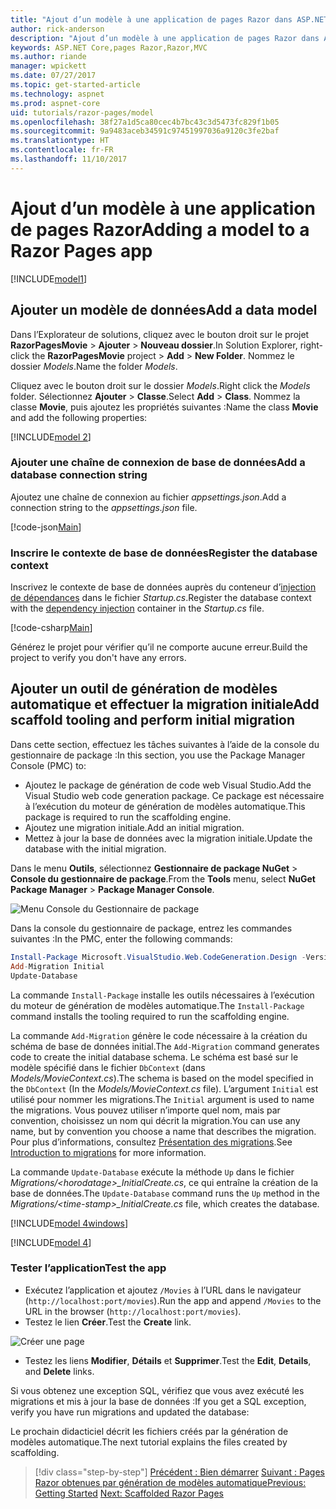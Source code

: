 ```yaml
---
title: "Ajout d’un modèle à une application de pages Razor dans ASP.NET Core"
author: rick-anderson
description: "Ajout d’un modèle à une application de pages Razor dans ASP.NET Core"
keywords: ASP.NET Core,pages Razor,Razor,MVC
ms.author: riande
manager: wpickett
ms.date: 07/27/2017
ms.topic: get-started-article
ms.technology: aspnet
ms.prod: aspnet-core
uid: tutorials/razor-pages/model
ms.openlocfilehash: 38f27a1d5ca80cec4b7bc43c3d5473fc829f1b05
ms.sourcegitcommit: 9a9483aceb34591c97451997036a9120c3fe2baf
ms.translationtype: HT
ms.contentlocale: fr-FR
ms.lasthandoff: 11/10/2017
---
```

# <a name="adding-a-model-to-a-razor-pages-app"></a><span data-ttu-id="712d0-104">Ajout d’un modèle à une application de pages Razor</span><span class="sxs-lookup"><span data-stu-id="712d0-104">Adding a model to a Razor Pages app</span></span>

[!INCLUDE[model1](../../includes/RP/model1.md)]

## <a name="add-a-data-model"></a><span data-ttu-id="712d0-105">Ajouter un modèle de données</span><span class="sxs-lookup"><span data-stu-id="712d0-105">Add a data model</span></span>

<span data-ttu-id="712d0-106">Dans l’Explorateur de solutions, cliquez avec le bouton droit sur le projet **RazorPagesMovie** > **Ajouter** > **Nouveau dossier**.</span><span class="sxs-lookup"><span data-stu-id="712d0-106">In Solution Explorer, right-click the **RazorPagesMovie** project > **Add** > **New Folder**.</span></span> <span data-ttu-id="712d0-107">Nommez le dossier *Models*.</span><span class="sxs-lookup"><span data-stu-id="712d0-107">Name the folder *Models*.</span></span>

<span data-ttu-id="712d0-108">Cliquez avec le bouton droit sur le dossier *Models*.</span><span class="sxs-lookup"><span data-stu-id="712d0-108">Right click the *Models* folder.</span></span> <span data-ttu-id="712d0-109">Sélectionnez **Ajouter** > **Classe**.</span><span class="sxs-lookup"><span data-stu-id="712d0-109">Select **Add** > **Class**.</span></span> <span data-ttu-id="712d0-110">Nommez la classe **Movie**, puis ajoutez les propriétés suivantes :</span><span class="sxs-lookup"><span data-stu-id="712d0-110">Name the class **Movie** and add the following properties:</span></span>

[!INCLUDE[model 2](../../includes/RP/model2.md)]

<a name="cs"></a>
### <a name="add-a-database-connection-string"></a><span data-ttu-id="712d0-111">Ajouter une chaîne de connexion de base de données</span><span class="sxs-lookup"><span data-stu-id="712d0-111">Add a database connection string</span></span>

<span data-ttu-id="712d0-112">Ajoutez une chaîne de connexion au fichier *appsettings.json*.</span><span class="sxs-lookup"><span data-stu-id="712d0-112">Add a connection string to the *appsettings.json* file.</span></span>

[!code-json[Main](../../tutorials/razor-pages/razor-pages-start/sample/RazorPagesMovie/appsettings.json?highlight=8-10)]

<a name="reg"></a>
###  <a name="register-the-database-context"></a><span data-ttu-id="712d0-113">Inscrire le contexte de base de données</span><span class="sxs-lookup"><span data-stu-id="712d0-113">Register the database context</span></span>

<span data-ttu-id="712d0-114">Inscrivez le contexte de base de données auprès du conteneur d’[injection de dépendances](xref:fundamentals/dependency-injection) dans le fichier *Startup.cs*.</span><span class="sxs-lookup"><span data-stu-id="712d0-114">Register the database context with the [dependency injection](xref:fundamentals/dependency-injection) container in the *Startup.cs* file.</span></span>

[!code-csharp[Main](../../tutorials/razor-pages/razor-pages-start/sample/RazorPagesMovie/Startup.cs?name=snippet_ConfigureServices&highlight=3-6)]

<span data-ttu-id="712d0-115">Générez le projet pour vérifier qu’il ne comporte aucune erreur.</span><span class="sxs-lookup"><span data-stu-id="712d0-115">Build the project to verify you don't have any errors.</span></span>

<a name="pmc"></a>
## <a name="add-scaffold-tooling-and-perform-initial-migration"></a><span data-ttu-id="712d0-116">Ajouter un outil de génération de modèles automatique et effectuer la migration initiale</span><span class="sxs-lookup"><span data-stu-id="712d0-116">Add scaffold tooling and perform initial migration</span></span>

<span data-ttu-id="712d0-117">Dans cette section, effectuez les tâches suivantes à l’aide de la console du gestionnaire de package :</span><span class="sxs-lookup"><span data-stu-id="712d0-117">In this section, you use the Package Manager Console (PMC) to:</span></span>

* <span data-ttu-id="712d0-118">Ajoutez le package de génération de code web Visual Studio.</span><span class="sxs-lookup"><span data-stu-id="712d0-118">Add the Visual Studio web code generation package.</span></span> <span data-ttu-id="712d0-119">Ce package est nécessaire à l’exécution du moteur de génération de modèles automatique.</span><span class="sxs-lookup"><span data-stu-id="712d0-119">This package is required to run the scaffolding engine.</span></span>
* <span data-ttu-id="712d0-120">Ajoutez une migration initiale.</span><span class="sxs-lookup"><span data-stu-id="712d0-120">Add an initial migration.</span></span>
* <span data-ttu-id="712d0-121">Mettez à jour la base de données avec la migration initiale.</span><span class="sxs-lookup"><span data-stu-id="712d0-121">Update the database with the initial migration.</span></span>

<span data-ttu-id="712d0-122">Dans le menu **Outils**, sélectionnez **Gestionnaire de package NuGet** > **Console du gestionnaire de package**.</span><span class="sxs-lookup"><span data-stu-id="712d0-122">From the **Tools** menu, select **NuGet Package Manager** > **Package Manager Console**.</span></span>

  ![Menu Console du Gestionnaire de package](../first-mvc-app/adding-model/_static/pmc.png)

<span data-ttu-id="712d0-124">Dans la console du gestionnaire de package, entrez les commandes suivantes :</span><span class="sxs-lookup"><span data-stu-id="712d0-124">In the PMC, enter the following commands:</span></span>

```powershell
Install-Package Microsoft.VisualStudio.Web.CodeGeneration.Design -Version 2.0.0
Add-Migration Initial
Update-Database
```

<span data-ttu-id="712d0-125">La commande `Install-Package` installe les outils nécessaires à l’exécution du moteur de génération de modèles automatique.</span><span class="sxs-lookup"><span data-stu-id="712d0-125">The `Install-Package` command installs the tooling required to run the scaffolding engine.</span></span>

<span data-ttu-id="712d0-126">La commande `Add-Migration` génère le code nécessaire à la création du schéma de base de données initial.</span><span class="sxs-lookup"><span data-stu-id="712d0-126">The `Add-Migration` command generates code to create the initial database schema.</span></span> <span data-ttu-id="712d0-127">Le schéma est basé sur le modèle spécifié dans le fichier `DbContext` (dans *Models/MovieContext.cs*).</span><span class="sxs-lookup"><span data-stu-id="712d0-127">The schema is based on the model specified in the `DbContext` (In the *Models/MovieContext.cs* file).</span></span> <span data-ttu-id="712d0-128">L’argument `Initial` est utilisé pour nommer les migrations.</span><span class="sxs-lookup"><span data-stu-id="712d0-128">The `Initial` argument is used to name the migrations.</span></span> <span data-ttu-id="712d0-129">Vous pouvez utiliser n’importe quel nom, mais par convention, choisissez un nom qui décrit la migration.</span><span class="sxs-lookup"><span data-stu-id="712d0-129">You can use any name, but by convention you choose a name that describes the migration.</span></span> <span data-ttu-id="712d0-130">Pour plus d’informations, consultez [Présentation des migrations](xref:data/ef-mvc/migrations#introduction-to-migrations).</span><span class="sxs-lookup"><span data-stu-id="712d0-130">See [Introduction to migrations](xref:data/ef-mvc/migrations#introduction-to-migrations) for more information.</span></span>

<span data-ttu-id="712d0-131">La commande `Update-Database` exécute la méthode `Up` dans le fichier *Migrations/\<horodatage>_InitialCreate.cs*, ce qui entraîne la création de la base de données.</span><span class="sxs-lookup"><span data-stu-id="712d0-131">The `Update-Database` command runs the `Up` method in the *Migrations/\<time-stamp>_InitialCreate.cs* file, which creates the database.</span></span>

[!INCLUDE[model 4windows](../../includes/RP/model4Win.md)]

[!INCLUDE[model 4](../../includes/RP/model4tbl.md)]

<a name="test"></a>
### <a name="test-the-app"></a><span data-ttu-id="712d0-132">Tester l’application</span><span class="sxs-lookup"><span data-stu-id="712d0-132">Test the app</span></span>

* <span data-ttu-id="712d0-133">Exécutez l’application et ajoutez `/Movies` à l’URL dans le navigateur (`http://localhost:port/movies`).</span><span class="sxs-lookup"><span data-stu-id="712d0-133">Run the app and append `/Movies` to the URL in the browser (`http://localhost:port/movies`).</span></span>
* <span data-ttu-id="712d0-134">Testez le lien **Créer**.</span><span class="sxs-lookup"><span data-stu-id="712d0-134">Test the **Create** link.</span></span>

 ![Créer une page](../../tutorials/razor-pages/model/_static/conan.png)

<a name="scaffold"></a>

* <span data-ttu-id="712d0-136">Testez les liens **Modifier**, **Détails** et **Supprimer**.</span><span class="sxs-lookup"><span data-stu-id="712d0-136">Test the **Edit**, **Details**, and **Delete** links.</span></span>

<span data-ttu-id="712d0-137">Si vous obtenez une exception SQL, vérifiez que vous avez exécuté les migrations et mis à jour la base de données :</span><span class="sxs-lookup"><span data-stu-id="712d0-137">If you get a SQL exception, verify you have run migrations and updated the database:</span></span>

<span data-ttu-id="712d0-138">Le prochain didacticiel décrit les fichiers créés par la génération de modèles automatique.</span><span class="sxs-lookup"><span data-stu-id="712d0-138">The next tutorial explains the files created by scaffolding.</span></span>

>[!div class="step-by-step"]
<span data-ttu-id="712d0-139">[Précédent : Bien démarrer](xref:tutorials/razor-pages/razor-pages-start)
[Suivant : Pages Razor obtenues par génération de modèles automatique](xref:tutorials/razor-pages/page)</span><span class="sxs-lookup"><span data-stu-id="712d0-139">[Previous: Getting Started](xref:tutorials/razor-pages/razor-pages-start)
[Next: Scaffolded Razor Pages](xref:tutorials/razor-pages/page)</span></span>    
